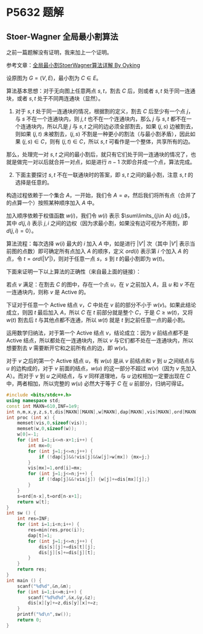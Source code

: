 # P5632 题解

## Stoer-Wagner 全局最小割算法

之前一篇题解没有证明，我来加上一个证明。

参考文章：[全局最小割StoerWagner算法详解 By Oyking](https://www.cnblogs.com/oyking/p/7339153.html)

设原图为 $G=(V,E)$，最小割为 $C\in E$。

算法基本思想：对于无向图上任意两点 $s,t$，割去 $C$ 后，则或者 $s,t$ 处于同一连通块，或者 $s,t$ 处于不同两连通块（显然）。

1. 对于 $s,t$ 处于同一连通块的情况，根据割的定义，割去 $C$ 后至少有一个点 $j$，与 $s$ 不在一个连通块内，则 $j,t$ 也不在一个连通块内，那么 $j$ 与 $s,t$ 都不在一个连通块内，所以凡是 $j$ 与 $s,t$ 之间的边必须全部割去，如果 $(j,s)$ 边被割去，则如果 $(j,t)$ 未被割去，$(j,s)$ 不割是一种更小的割法（与最小割矛盾），因此如果 $(j,s)\in C$，则有 $(j,t)\in C$，所以 $s,t$ 可看作是一个整体，共享所有的边。

那么，处理完一对 $s,t$ 之间的最小割后，就只有它们处于同一连通块的情况了，也就是做完一对以后就合并一对点，如是进行 $n-1$ 次即合并成一个点，算法完成。

2. 下面主要探讨 $s,t$ 不在一联通块时的答案，即 $s,t$ 之间的最小割，注意 $s,t$ 的选择是任意的。

构造过程依赖于一个集合 $A$，一开始，我们令 $A=\varnothing$，然后我们将所有点（合并了的点算一个）按照某种顺序加入 $A$ 中。

加入顺序依赖于权值函数 $w(i)$，我们令 $w(i)$ 表示 $\sum\limits_{j\in A} d(j,i)$，其中 $d(j,i)$ 表示 $j,i$ 之间的边权（因为求最小割，如果没有边可视为不用割，即 $d(j,i)=0$）。

算法流程：每次选择 $w(i)$ 最大的 $i$ 加入 $A$ 中，如是进行 $|V'|$ 次（其中 $|V'|$ 表示当前图的点数）即可确定所有点加入 $A$ 的顺序，定义 $ord(i)$ 表示第 $i$ 个加入 $A$ 的点，令 $t=ord(|V'|)$，则对于任意一点 $s$，$s$ 到 $t$ 的最小割即为 $w(t)$。

下面来证明一下以上算法的正确性（来自最上面的链接）：

若点 $v$ 满足：在割去 $C$ 的图中，存在一个点 $u$，在 $v$ 之前加入 $A$，且 $u$ 和 $v$ 不在一连通块内，则称 $v$ 是 Active 的。

下证对于任意一个 Active 结点 $v$，$C$ 中处在 $v$ 前的部分不小于 $w(v)$。如果此结论成立，则因 $t$ 最后加入 $A$，所以 $C$ 在 $t$ 前部分就是整个 $C$，于是 $C\ge w(t)$，又将 $w(t)$ 割去后 $t$ 与其他点都不连通，所以 $w(t)$ 就是 $t$ 到之前任意一点的最小割。

运用数学归纳法，对于第一个 Active 结点 $v$，结论成立：因为 $v$ 前结点都不是 Active 结点，所以都处在一连通块内，所以 $v$ 与它们都不处在一连通块内，所以想要割去 $v$ 需要断开它和之前所有点的边，即 $w(v)$。

对于 $v$ 之后的第一个 Active 结点 $u$，有 $w(u)$ 是从 $v$ 前结点和 $v$ 到 $u$ 之间结点与 $u$ 的边构成的，对于 $v$ 前面的结点，$w(u)$ 的这一部分不超过 $w(v)$（因为 $v$ 先加入 $A$）。而对于 $v$ 到 $u$ 之间结点，与 $v$ 同样道理地，与 $u$ 边权相加一定要出现在 $C$ 中，两者相加，所以完整的 $w(u)$ 必然大于等于 $C$ 在 $u$ 前部分，归纳可得证。

```cpp
#include <bits/stdc++.h>
using namespace std;
const int MAXN=610,INF=1e9;
int n,m,x,y,z,s,t,dis[MAXN][MAXN],w[MAXN],dap[MAXN],vis[MAXN],ord[MAXN];
int proc (int x) {
	memset(vis,0,sizeof(vis));
	memset(w,0,sizeof(w));
	w[0]=-1;
	for (int i=1;i<=n-x+1;i++) {
		int mx=0;
		for (int j=1;j<=n;j++) {
			if (!dap[j]&&!vis[j]&&w[j]>w[mx]) {mx=j;}
		}
		vis[mx]=1,ord[i]=mx;
		for (int j=1;j<=n;j++) {
			if (!dap[j]&&!vis[j]) {w[j]+=dis[mx][j];}
		}
	}
	s=ord[n-x],t=ord[n-x+1];
	return w[t];
}
int sw () {
	int res=INF;
	for (int i=1;i<n;i++) {
		res=min(res,proc(i));
		dap[t]=1;
		for (int j=1;j<=n;j++) {
			dis[s][j]+=dis[t][j];
			dis[j][s]+=dis[j][t];
		}
	}
	return res;
}
int main () {
	scanf("%d%d",&n,&m);
	for (int i=1;i<=m;i++) {
		scanf("%d%d%d",&x,&y,&z);
		dis[x][y]+=z,dis[y][x]+=z;
	}
	printf("%d\n",sw());
	return 0;
}
```